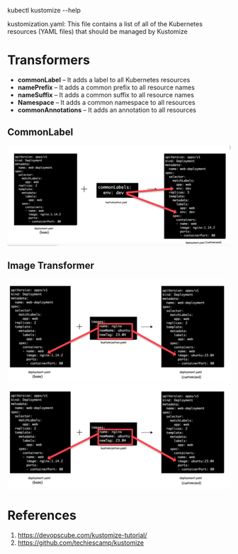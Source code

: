 kubectl kustomize --help

kustomization.yaml: This file contains a list of all of the Kubernetes resources (YAML files) that should be managed by Kustomize

# Transformers

* **commonLabel** – It adds a label to all Kubernetes resources
* **namePrefix** – It adds a common prefix to all resource names
* **nameSuffix** – It adds a common suffix to all resource names
* **Namespace** – It adds a common namespace to all resources
* **commonAnnotations** – It adds an annotation to all resources

## CommonLabel

<img src="./images/kustomize-1.png" title="kustomize-1.png" width="900"/>

## Image Transformer

<img src="./images/kustomize-2.png" title="kustomize-2.png" width="900"/>

<img src="./images/kustomize-2.png" title="kustomize-2.png" width="900"/>

# References

1. https://devopscube.com/kustomize-tutorial/
1. https://github.com/techiescamp/kustomize